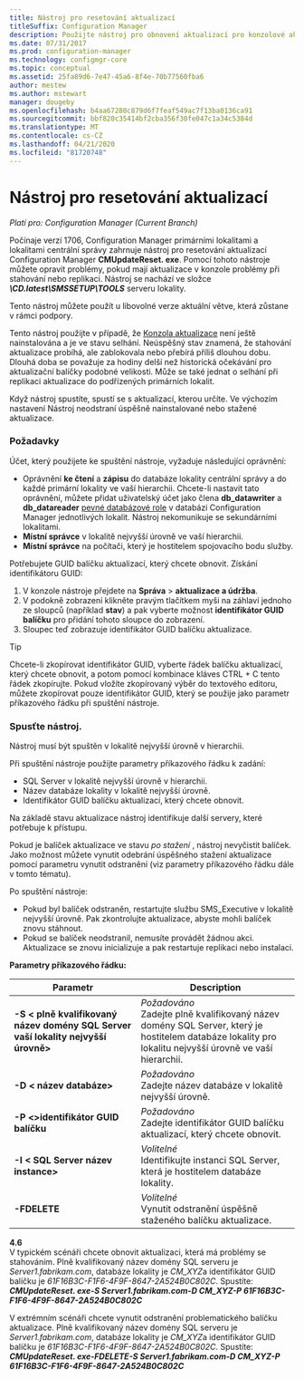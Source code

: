 ```yaml
---
title: Nástroj pro resetování aktualizací
titleSuffix: Configuration Manager
description: Použijte nástroj pro obnovení aktualizací pro konzolové aktualizace pro Configuration Manager.
ms.date: 07/31/2017
ms.prod: configuration-manager
ms.technology: configmgr-core
ms.topic: conceptual
ms.assetid: 25fa89d6-7e47-45a6-8f4e-70b77560fba6
author: mestew
ms.author: mstewart
manager: dougeby
ms.openlocfilehash: b4aa67280c879d6f7feaf549ac7f13ba0136ca91
ms.sourcegitcommit: bbf820c35414bf2cba356f30fe047c1a34c5384d
ms.translationtype: MT
ms.contentlocale: cs-CZ
ms.lasthandoff: 04/21/2020
ms.locfileid: "81720748"
---
```

# <a name="update-reset-tool"></a>Nástroj pro resetování aktualizací

*Platí pro: Configuration Manager (Current Branch)*  


Počínaje verzí 1706, Configuration Manager primárními lokalitami a lokalitami centrální správy zahrnuje nástroj pro resetování aktualizací Configuration Manager **CMUpdateReset. exe**. Pomocí tohoto nástroje můžete opravit problémy, pokud mají aktualizace v konzole problémy při stahování nebo replikaci. Nástroj se nachází ve složce ***\CD.latest\SMSSETUP\TOOLS*** serveru lokality.

Tento nástroj můžete použít u libovolné verze aktuální větve, která zůstane v rámci podpory.

Tento nástroj použijte v případě, že [Konzola aktualizace](install-in-console-updates.md) není ještě nainstalována a je ve stavu selhání. Neúspěšný stav znamená, že stahování aktualizace probíhá, ale zablokovala nebo přebírá příliš dlouhou dobu. Dlouhá doba se považuje za hodiny delší než historická očekávání pro aktualizační balíčky podobné velikosti. Může se také jednat o selhání při replikaci aktualizace do podřízených primárních lokalit.  

Když nástroj spustíte, spustí se s aktualizací, kterou určíte. Ve výchozím nastavení Nástroj neodstraní úspěšně nainstalované nebo stažené aktualizace.  

### <a name="prerequisites"></a>Požadavky
Účet, který použijete ke spuštění nástroje, vyžaduje následující oprávnění:
- Oprávnění **ke čtení** a **zápisu** do databáze lokality centrální správy a do každé primární lokality ve vaší hierarchii. Chcete-li nastavit tato oprávnění, můžete přidat uživatelský účet jako člena **db_datawriter** a **db_datareader** [pevné databázové role](/sql/relational-databases/security/authentication-access/database-level-roles#fixed-database-roles) v databázi Configuration Manager jednotlivých lokalit. Nástroj nekomunikuje se sekundárními lokalitami.
- **Místní správce** v lokalitě nejvyšší úrovně ve vaší hierarchii.
- **Místní správce** na počítači, který je hostitelem spojovacího bodu služby.

Potřebujete GUID balíčku aktualizací, který chcete obnovit. Získání identifikátoru GUID:
  1.   V konzole nástroje přejdete na **Správa**  >  **aktualizace a údržba**.
  2.   V podokně zobrazení klikněte pravým tlačítkem myši na záhlaví jednoho ze sloupců (například **stav**) a pak vyberte možnost **identifikátor GUID balíčku** pro přidání tohoto sloupce do zobrazení.
  3.   Sloupec teď zobrazuje identifikátor GUID balíčku aktualizace.

> [!TIP]  
> Chcete-li zkopírovat identifikátor GUID, vyberte řádek balíčku aktualizací, který chcete obnovit, a potom pomocí kombinace kláves CTRL + C tento řádek zkopírujte. Pokud vložíte zkopírovaný výběr do textového editoru, můžete zkopírovat pouze identifikátor GUID, který se použije jako parametr příkazového řádku při spuštění nástroje.

### <a name="run-the-tool"></a>Spusťte nástroj.    
Nástroj musí být spuštěn v lokalitě nejvyšší úrovně v hierarchii.

Při spuštění nástroje použijte parametry příkazového řádku k zadání:
- SQL Server v lokalitě nejvyšší úrovně v hierarchii.
- Název databáze lokality v lokalitě nejvyšší úrovně.
- Identifikátor GUID balíčku aktualizací, který chcete obnovit.

Na základě stavu aktualizace nástroj identifikuje další servery, které potřebuje k přístupu.   

Pokud je balíček aktualizace ve stavu *po stažení* , nástroj nevyčistit balíček. Jako možnost můžete vynutit odebrání úspěšného stažení aktualizace pomocí parametru vynutit odstranění (viz parametry příkazového řádku dále v tomto tématu).

Po spuštění nástroje:
- Pokud byl balíček odstraněn, restartujte službu SMS_Executive v lokalitě nejvyšší úrovně. Pak zkontrolujte aktualizace, abyste mohli balíček znovu stáhnout.
- Pokud se balíček neodstranil, nemusíte provádět žádnou akci. Aktualizace se znovu inicializuje a pak restartuje replikaci nebo instalaci.

**Parametry příkazového řádku:**  


|                        Parametr                         |                                                       Description                                                        |
|----------------------------------------------------------|--------------------------------------------------------------------------------------------------------------------------|
| **-S &lt; plně kvalifikovaný název domény SQL Server vaší lokality nejvyšší úrovně>** | *Požadováno* <br> Zadejte plně kvalifikovaný název domény SQL Server, který je hostitelem databáze lokality pro lokalitu nejvyšší úrovně ve vaší hierarchii. |
|                **-D &lt; název databáze>**                 |                          *Požadováno* <br> Zadejte název databáze v lokalitě nejvyšší úrovně.                          |
|                 **-P &lt;>identifikátor GUID balíčku**                 |                        *Požadováno* <br> Zadejte identifikátor GUID balíčku aktualizací, který chcete obnovit.                        |
|           **-I &lt; SQL Server název instance>**           |                    *Volitelné* <br> Identifikujte instanci SQL Server, která je hostitelem databáze lokality.                     |
|                       **-FDELETE**                       |                       *Volitelné* <br> Vynutit odstranění úspěšně staženého balíčku aktualizace.                        |

**4.6**  
V typickém scénáři chcete obnovit aktualizaci, která má problémy se stahováním. Plně kvalifikovaný název domény SQL serveru je *Server1.fabrikam.com*, databáze lokality je *CM_XYZ*a identifikátor GUID balíčku je *61F16B3C-F1F6-4F9F-8647-2A524B0C802C*.  Spustíte: ***CMUpdateReset. exe-S Server1.fabrikam.com-D CM_XYZ-P 61F16B3C-F1F6-4F9F-8647-2A524B0C802C***

V extrémním scénáři chcete vynutit odstranění problematického balíčku aktualizace. Plně kvalifikovaný název domény SQL serveru je *Server1.fabrikam.com*, databáze lokality je *CM_XYZ*a identifikátor GUID balíčku je *61F16B3C-F1F6-4F9F-8647-2A524B0C802C*.  Spustíte: ***CMUpdateReset. exe-FDELETE-S Server1.fabrikam.com-D CM_XYZ-P 61F16B3C-F1F6-4F9F-8647-2A524B0C802C***
